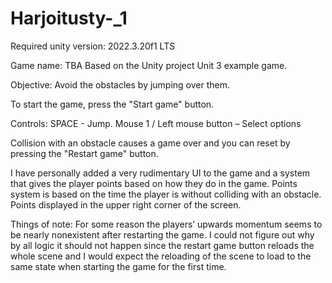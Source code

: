 # Harjoitusty-_1

Required unity version: 2022.3.20f1 LTS

Game name: TBA
Based on the Unity project Unit 3 example game.

Objective: Avoid the obstacles by jumping over them.

To start the game, press the "Start game" button.

Controls:
SPACE - Jump.
Mouse 1 / Left mouse button – Select options

Collision with an obstacle causes a game over and you can reset by pressing the "Restart game" button.

I have personally added a very rudimentary UI to the game and a system that gives the player points based on how they do in the game.
Points system is based on the time the player is without colliding with an obstacle. Points displayed in the upper right corner of the screen.

Things of note: 
For some reason the players’ upwards momentum seems to be nearly nonexistent after restarting the game. 
I could not figure out why by all logic it should not happen since the restart game button reloads the whole scene and I would expect the reloading of the scene to load to the same state when starting the game for the first time.

